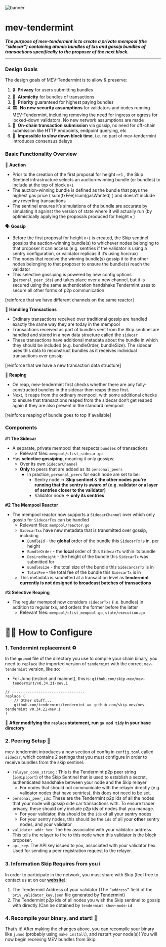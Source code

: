 ![banner](https://skip-protocol.notion.site/image/https%3A%2F%2Fs3-us-west-2.amazonaws.com%2Fsecure.notion-static.com%2F33ea763f-bfa3-4c65-ad35-ad0ee1fd312d%2FGroup_6.png?table=block&id=4e75ce44-3f92-482e-a199-4aa75631706b&spaceId=4ee2f125-c8d3-4d79-9a63-1a260c9b8377&width=2000&userId=&cache=v2)

# mev-tendermint

***The purpose of mev-tendermint is to create a private mempool (the “sidecar”) containing atomic bundles of txs and gossip bundles of transactions specifically to the proposer of the next block.***

---

### Design Goals

The design goals of MEV-Tendermint is to allow & preserve:

1. 🔒  **Privacy** for users submitting bundles
2. 🎁  **Atomicity** for bundles of transactions
3. 🐎  **Priority** guaranteed for highest paying bundles
4. 🏛  **No new security assumptions** for validators and nodes running MEV-Tendermint, including removing the need for ingress or egress for locked-down validators. No new network assumptions are made
5. 🔄  **On-chain transaction submission** via gossip, no need for off-chain submission like HTTP endpoints, endpoint querying, etc
6. 💨  **Impossible to slow down block time**, i.e. no part of mev-tendermint introduces consensus delays

### Basic Functionality Overview

🏦 **Auction**

- Prior to the creation of the first proposal for height `n+1` , the Skip Sentinel infrastructure selects an auction-winning bundle (or bundles) to include at the top of block `n+1`
- The auction-winning bundle is defined as the bundle that pays the highest gas price ( sum(txFee)/sum(gasWanted) ) and doesn’t include any reverting transactions
- The sentinel ensures it’s simulations of the bundle are accurate by simulating it against the version of state where it will actually run (by optimistically applying the proposals produced for height `n` )

🗣️ **Gossip**

- Before the first proposal for height `n+1` is created, the Skip sentinel gossips the auction-winning bundle(s) to whichever nodes belonging to that proposer it can access (e.g. sentries if the validator is using a sentry configuration, or validator replicas if it’s using horcrux)
- The nodes that receive the winning bundle(s) gossip it to the other nodes belonging to that proposer to ensure the bundle(s) reach the validator
- This selective gossiping is powered by new config options (`personal_peer_ids`) and takes place over a new channel, but it is secured using the same authentication handshake Tendermint uses to secure all other forms of p2p communication

[reinforce that we have different channels on the same reactor]

🏒 **Handling Transactions**

- Ordinary transactions received over traditional gossip are handled exactly the same way they are today in the mempool
- Transactions received as part of bundles sent from the Skip sentinel are handled and stored in a new data structure called the `sidecar`
- These transactions have additional metadata about the bundle in which they should be included (e.g. bundleOrder, bundleSize). The sidecar uses this data to reconstruct bundles as it receives individual transactions over gossip

[reinforce that we have a new transaction data structure]

🚜 **Reaping** 

- On reap, mev-tendermint first checks whether there are any fully-constructed bundles in the sidecar then reaps these first.
- Next, it reaps from the ordinary mempool, with some additional checks to ensure that transactions reaped from the sidecar don’t get reaped again if they are also present in the standard mempool

[reinforce reaping of bundle goes to top if available]

### Components

**#1 The Sidecar**

- A separate, private mempool that respects `bundles` of transactions
    - Relevant files: `mempool/clist_sidecar.go`
- Has **selective gossiping**, meaning it only gossips:
    - Over its own `SidecarChannel`
    - **Only** to peers that are added as its `personal_peers`
        - In practice, `personal_peers` for each node are set to be:
            - Sentry node →  **Skip sentinel** & **the other nodes you’re running that the sentry is aware of (e.g. validator or a layer of sentries closer to the validator)**
            - Validator node → **only its sentries**

**#2 The Mempool Reactor**

- The mempool reactor now supports a `SidecarChannel` over which only gossip for `SidecarTxs` can be handled
    - Relevant files: `mempool/reactor.go`
    - `SidecarTxs` have new metadata that is transmitted over gossip, including
        - `BundleId` - the **global** order of the bundle this `SidecarTx` is in, per height
        - `BundleOrder` - the **local** order of this `SidecarTx` within its bundle
        - `DesiredHeight` - the height of the bundle this `SidecarTx` was submitted for
        - `BundleSize` - the total size of the bundle this `SidecarcarTx` is in
        - `TotalFee` - the total fee of the bundle this `SidecarTx` is in
    - This metadata is submitted at a transaction level as **tendermint currently is not designed to broadcast batches of transactions**

**#3 Selective Reaping**

- The regular mempool now considers `sidecarTxs` (i.e. bundles) in addition to regular txs, and orders the former before the latter
    - Relevant files: `mempool/clist_mempool.go`, `state/execution.go`

# 👨‍💻 How to Configure

### 1. Tendermint replacement ♻️

In the `go.mod` file of the directory you use to compile your chain binary, you need to `replace` the imported version of `tendermint` with the correct `mev-tendermint` version, like so:

- For Juno (testnet and mainnet), this is: `github.com/skip-mev/mev-tendermint/v0.34.21-mev.1`

```tsx
// ---------------------------------
replace (
	// Other stuff...
	github.com/tendermint/tendermint => github.com/skip-mev/mev-tendermint v0.34.21-mev.1
)
```

🚨 **After modifying the `replace` statement, run `go mod tidy` in your base directory**

### 2. Peering Setup 🤝

mev-tendermint introduces a new section of config in `config.toml` called `sidecar`, which contains 2 settings that you must configure in order to receive bundles from the skip sentinel: 

- `relayer_conn_string` : This is the Tendermint p2p peer string (`id@ip:port`) of the Skip Sentinel that is used to establish a secret, authenticated handshake between your node and the Skip relayer
    - For nodes that should not communicate with the relayer directly (e.g. validator nodes that have sentries), this does not need to be set.
- `personal_peer_ids`: These are the Tendermint p2p ids of all the nodes that your node will gossip side car transactions with. To ensure trader privacy, these should only include p2p ids of nodes that you manage.
    - For your validator, this should be the `ids` of all your sentry nodes
    - For your sentry nodes, this should be the `ids` of all your **other** sentry nodes, and your validator
- `validator_addr_hex`: The hex associated with your validator address. This tells the relayer to fire to this node when this validator is the block proposer.
- `api_key`: The API key issued to you, associated with your validator hex. Used for sending a peer registration request to the relayer.

### 3. Information Skip Requires from you  ℹ️

In order to participate in the network, you must share with Skip (feel free to contact us at on our **[website](https://skip.money/)**): 

1. The Tendermint Address of your validator (The `“address”` field of the `priv_validator_key.json` file generated by Tendermint)
2. The Tendermint p2p ids of all nodes you wish the Skip sentinel to gossip with directly (Can be obtained by `tendermint show-node-id`

### 4. Recompile your binary, and start! 🎉

That’s it! After making the changes above, you can recompile your binary like `junod` (probably using `make install`),  and restart your node(s)! You will now begin receiving MEV bundles from Skip.